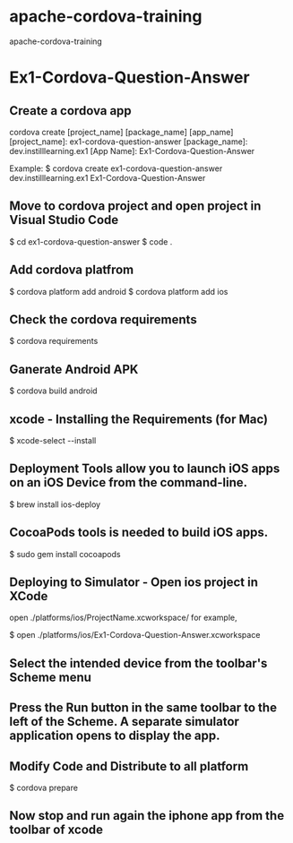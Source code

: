 # apache-cordova-training
apache-cordova-training

# Ex1-Cordova-Question-Answer

## Create a cordova app
cordova create [project_name] [package_name] [app_name]
[project_name]:     ex1-cordova-question-answer
[package_name]:     dev.instilllearning.ex1
[App Name]:         Ex1-Cordova-Question-Answer

Example:
$ cordova create ex1-cordova-question-answer dev.instilllearning.ex1 Ex1-Cordova-Question-Answer

## Move to cordova project and open project in Visual Studio Code
$ cd ex1-cordova-question-answer
$ code .

## Add cordova platfrom
$ cordova platform add android
$ cordova platform add ios

## Check the cordova requirements
$ cordova requirements

## Ganerate Android APK
$ cordova build android

## xcode - Installing the Requirements (for Mac)
$ xcode-select --install

## Deployment Tools allow you to launch iOS apps on an iOS Device from the command-line.
$ brew install ios-deploy

## CocoaPods tools is needed to build iOS apps.
$ sudo gem install cocoapods

## Deploying to Simulator - Open ios project in XCode
open ./platforms/ios/ProjectName.xcworkspace/
for example,

$ open ./platforms/ios/Ex1-Cordova-Question-Answer.xcworkspace

## Select the intended device from the toolbar's Scheme menu

## Press the Run button in the same toolbar to the left of the Scheme. A separate simulator application opens to display the app.

## Modify Code and Distribute to all platform
$ cordova prepare

## Now stop and run again the iphone app from the toolbar of xcode

